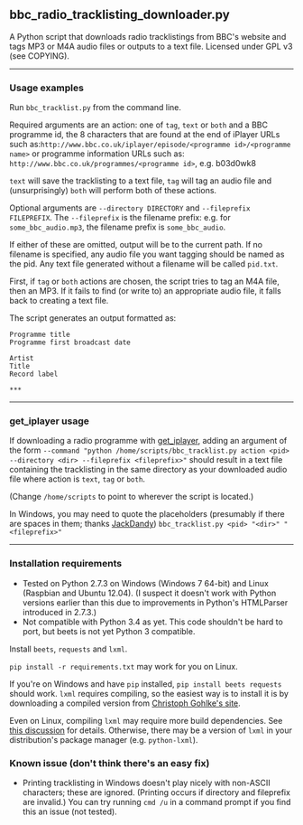 ## bbc_radio_tracklisting_downloader.py
A Python script that downloads radio tracklistings from BBC's website
and tags MP3 or M4A audio files or outputs to a text file. Licensed
under GPL v3 (see COPYING).
***

### Usage examples
Run `bbc_tracklist.py` from the command line.

Required arguments are an action: one of `tag`, `text` or `both` and a
BBC programme id, the 8 characters that are found at the end of iPlayer
URLs such as:`http://www.bbc.co.uk/iplayer/episode/<programme id>/<programme name>`
or programme information URLs such as: `http://www.bbc.co.uk/programmes/<programme id>`,
e.g. b03d0wk8

`text` will save the tracklisting to a text file, `tag` will tag an
audio file and (unsurprisingly) `both` will perform both of these
actions.

Optional arguments are `--directory DIRECTORY` and
`--fileprefix FILEPREFIX`. The `--fileprefix` is the filename
prefix: e.g. for `some_bbc_audio.mp3`, the filename prefix is
`some_bbc_audio`.

If either of these are omitted, output will be to the current path. If
no filename is specified, any audio file you want tagging should be
named as the pid. Any text file generated without a filename will be
called `pid.txt`.

First, if `tag` or `both` actions are chosen, the script tries to tag an
M4A file, then an MP3. If it fails to find (or write to) an appropriate
audio file, it falls back to creating a text file.

The script generates an output formatted as:

    Programme title
    Programme first broadcast date
    
    Artist
    Title
    Record label

    ***

***
### get_iplayer usage
If downloading a radio programme with
[get_iplayer](http://www.infradead.org/get_iplayer/html/get_iplayer.html),
adding an argument of the form
`--command "python /home/scripts/bbc_tracklist.py action <pid> --directory <dir> --fileprefix <fileprefix>"`
should result in a text file containing the tracklisting in the
same directory as your downloaded audio file where action is `text`,
`tag` or `both`.

(Change `/home/scripts` to point to wherever the script is located.)

In Windows, you may need to quote the placeholders (presumably if there
are spaces in them; thanks [JackDandy](https://github.com/JackDandy)) 
`bbc_tracklist.py <pid> "<dir>" "<fileprefix>"`
***

### Installation requirements
* Tested on Python 2.7.3 on Windows (Windows 7 64-bit) and Linux
  (Raspbian and Ubuntu 12.04). (I suspect it doesn't work with Python
  versions earlier than this due to improvements in Python's HTMLParser
  introduced in 2.7.3.)
* Not compatible with Python 3.4 as yet. This code shouldn't be hard
  to port, but beets is not yet Python 3 compatible.

Install `beets`, `requests` and `lxml`.

`pip install -r requirements.txt` may work for you on Linux.

If you're on Windows and have `pip` installed, `pip install beets requests`
should work. `lxml` requires compiling, so the easiest way is to install
it is by downloading a compiled version from
[Christoph Gohlke's site](http://www.lfd.uci.edu/~gohlke/pythonlibs).

Even on Linux, compiling `lxml` may require more build dependencies.
See [this discussion](https://stackoverflow.com/questions/6504810) for
details. Otherwise, there may be a version of `lxml` in your
distribution's package manager (e.g. `python-lxml`).

### Known issue (don't think there's an easy fix)
* Printing tracklisting in Windows doesn't play nicely with non-ASCII
characters; these are ignored. (Printing occurs if directory and
fileprefix are invalid.) You can try running `cmd /u` in a command
prompt if you find this an issue (not tested).
